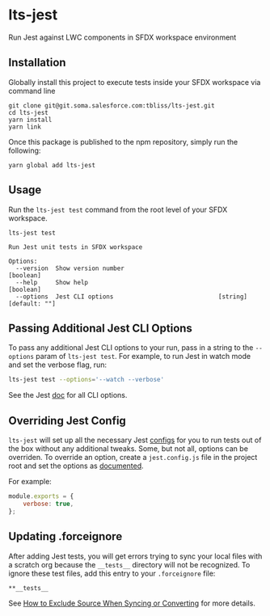 # lts-jest

Run Jest against LWC components in SFDX workspace environment

## Installation

Globally install this project to execute tests inside your SFDX workspace via command line

```
git clone git@git.soma.salesforce.com:tbliss/lts-jest.git
cd lts-jest
yarn install
yarn link
```

Once this package is published to the npm repository, simply run the following:

```
yarn global add lts-jest
```

## Usage

Run the `lts-jest test` command from the root level of your SFDX workspace.

```
lts-jest test

Run Jest unit tests in SFDX workspace

Options:
  --version  Show version number                                       [boolean]
  --help     Show help                                                 [boolean]
  --options  Jest CLI options                             [string] [default: ""]

```

## Passing Additional Jest CLI Options

To pass any additional Jest CLI options to your run, pass in a string to the `--options` param of `lts-jest test`. For example, to run Jest in watch mode and set the verbose flag, run:

```bash
lts-jest test --options='--watch --verbose'
```

See the Jest [doc](http://facebook.github.io/jest/docs/en/cli.html) for all CLI options.

## Overriding Jest Config

`lts-jest` will set up all the necessary Jest [configs](http://facebook.github.io/jest/docs/en/configuration.html) for you to run tests out of the box without any additional tweaks. Some, but not all, options can be overriden. To override an option, create a `jest.config.js` file in the project root and set the options as [documented](http://facebook.github.io/jest/docs/en/configuration.html#options). 

For example:
```js
module.exports = {
    verbose: true,
};
```

## Updating .forceignore

After adding Jest tests, you will get errors trying to sync your local files with a scratch org because the `__tests__` directory will not be recognized. To ignore these test files, add this entry to your `.forceignore` file:

```
**__tests__
```

See [How to Exclude Source When Syncing or Converting](https://developer.salesforce.com/docs/atlas.en-us.sfdx_dev.meta/sfdx_dev/sfdx_dev_exclude_source.htm) for more details.
